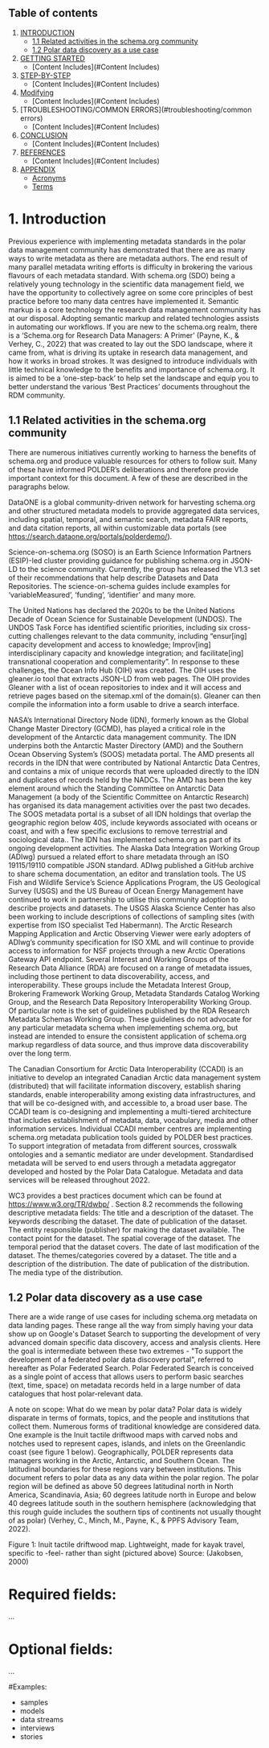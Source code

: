 ## Table of contents
1. [INTRODUCTION](#Introduction)
   * [1.1 Related activities in the schema.org community](#related-activities-in-the-schema.org-community)
   * [1.2 Polar data discovery as a use case](#polar-data-discovery-as-a-use-case)
2. [GETTING STARTED](#getting-started)
   * [Content Includes](#Content Includes)
3. [STEP-BY-STEP](#methods)
   * [Content Includes](#Content Includes)
4. [Modifying](#modifying)
   * [Content Includes](#Content Includes)
5. [TROUBLESHOOTING/COMMON ERRORS](#troubleshooting/common errors)
   * [Content Includes](#Content Includes)
6. [CONCLUSION](#conclusion)
   * [Content Includes](#Content Includes)
7. [REFERENCES](#references)
   * [Content Includes](#Content Includes)
8. [APPENDIX](#appendix)
   * [Acronyms](#acryonyms)
   * [Terms](#terms)

# 1. Introduction <a name="Introduction"></a>

Previous experience with implementing metadata standards in the polar data management community has demonstrated that there are as many ways to write metadata as there are metadata authors. The end result of many parallel metadata writing efforts is difficulty in brokering the various flavours of each metadata standard. With schema.org (SDO) being a relatively young technology in the scientific data management field, we have the opportunity to collectively agree on some core principles of best practice before too many data centres have implemented it. Semantic markup is a core technology the research data management community has at our disposal. Adopting semantic markup and related technologies assists in automating our workflows. If you are new to the schema.org realm, there is a ‘Schema.org for Research Data Managers: A Primer’ (Payne, K., & Verhey, C., 2022) that was created to lay out the SDO landscape, where it came from, what is driving its uptake in research data management, and how it works in broad strokes. It was designed to introduce individuals with little technical knowledge to the benefits and importance of schema.org. It is aimed to be a ‘one-step-back’ to help set the landscape and equip you to better understand the various ‘Best Practices’ documents throughout the RDM community. 

## 1.1 Related activities in the schema.org community <a name="related-activities-in-the-schema.org-community"></a>
 There are numerous initiatives currently working to harness the benefits of schema.org and produce valuable resources for others to follow suit. Many of these have informed POLDER’s deliberations and therefore provide important context for this document. A few of these are described in the paragraphs below.

DataONE is a global community-driven network for harvesting schema.org and other structured metadata models to provide aggregated data services, including spatial, temporal, and semantic search, metadata FAIR reports, and data citation reports, all within customizable data portals (see https://search.dataone.org/portals/polderdemo/).

Science-on-schema.org (SOSO) is an Earth Science Information Partners (ESIP)-led cluster providing guidance for publishing schema.org in JSON-LD to the science community. Currently, the group has released the V1.3 set of their recommendations that help describe Datasets and Data Repositories. The science-on-schema guides include examples for ‘variableMeasured’, ‘funding’, ‘identifier’ and many more. 

The United Nations has declared the 2020s to be the  United Nations Decade of Ocean Science for Sustainable Development (UNDOS). The UNDOS Task Force has identified scientific priorities, including six cross-cutting challenges relevant to the data community, including “ensur[ing] capacity development and access to knowledge; Improv[ing] interdisciplinary capacity and knowledge integration; and facilitate[ing] transnational cooperation and complementarity”. In response to these challenges, the Ocean Info Hub (OIH) was created. The OIH uses the gleaner.io tool that extracts JSON-LD from web pages. The OIH provides Gleaner with a list of ocean repositories to index and it will access and retrieve pages based on the sitemap.xml of the domain(s). Gleaner can then compile the information into a form usable to drive a search interface. 

NASA’s International Directory Node (IDN), formerly known as the Global Change Master Directory (GCMD), has played a critical role in the development of the Antarctic data management community. The IDN underpins both the Antarctic Master Directory (AMD) and the Southern Ocean Observing System’s (SOOS) metadata portal. The AMD presents all records in the IDN that were contributed by National Antarctic Data Centres, and contains a mix of unique records that were uploaded directly to the IDN and duplicates of records held by the NADCs. The AMD has been the key element around which the Standing Committee on Antarctic Data Management (a body of the Scientific Committee on Antarctic Research) has organised its data management activities over the past two decades. The SOOS metadata portal is a subset of all IDN holdings that overlap the geographic region below 40S, include keywords associated with oceans or coast, and with a few specific exclusions to remove terrestrial and sociological data.. The IDN has implemented schema.org as part of its ongoing development activities. 
The Alaska Data Integration Working Group (ADIwg) pursued a related effort to share metadata through an ISO 19115/19110 compatible JSON standard. ADIwg published a GitHub archive to share schema documentation, an editor and translation tools. The US Fish and Wildlife Service’s Science Applications Program, the US Geological Survey (USGS) and the US Bureau of Ocean Energy Management have continued to work in partnership to utilise this community adoption to describe projects and datasets. The USGS Alaska Science Center has also been working to include descriptions of collections of sampling sites (with expertise from ISO specialist Ted Habermann). The Arctic Research Mapping Application and Arctic Observing Viewer were early adopters of ADIwg’s community specification for ISO XML and will continue to provide access to information for NSF projects through a new Arctic Operations Gateway API endpoint.
Several Interest and Working Groups of the Research Data Alliance (RDA) are focused on a range of metadata issues, including those pertinent to data discoverability, access, and interoperability. These groups include the Metadata Interest Group, Brokering Framework Working Group, Metadata Standards Catalog Working Group, and the Research Data Repository Interoperability Working Group. Of particular note is the set of guidelines published by the RDA Research Metadata Schemas Working Group. These guidelines do not advocate for any particular metadata schema when implementing schema.org, but instead are intended to ensure the consistent application of schema.org markup regardless of data source, and thus improve data discoverability over the long term.

The Canadian Consortium for Arctic Data Interoperability (CCADI) is an initiative to develop an integrated Canadian Arctic data management system (distributed) that will facilitate information discovery, establish sharing standards, enable interoperability among existing data infrastructures, and that will be co-designed with, and accessible to, a broad user base.  The CCADI team is co-designing and implementing a multi-tiered architecture that includes establishment of metadata, data, vocabulary, media and other information services. Individual CCADI member centres are implementing schema.org metadata publication tools guided by POLDER best practices. To support integration of metadata from different sources, crosswalk ontologies and a semantic mediator are under development. Standardised metadata will be served to end users through a metadata  aggregator developed and hosted by the Polar Data Catalogue.  Metadata and data services will be released throughout 2022.

WC3 provides a best practices document which can be found at https://www.w3.org/TR/dwbp/ . Section 8.2 recommends the following descriptive metadata fields: 
The title and a description of the dataset.
The keywords describing the dataset.
The date of publication of the dataset.
The entity responsible (publisher) for making the dataset available.
The contact point for the dataset.
The spatial coverage of the dataset.
The temporal period that the dataset covers.
The date of last modification of the dataset.
The themes/categories covered by a dataset.
The title and a description of the distribution.
The date of publication of the distribution.
The media type of the distribution.

## 1.2 Polar data discovery as a use case <a name="polar-data-discovery-as-a-use-case"></a>

There are a wide range of use cases for including schema.org metadata on data landing pages.  These range all the way from simply having your data show up on Google's Dataset Search to supporting the development of very advanced domain specific data discovery, access and analysis clients.  Here the goal is intermediate between these two extremes - "To support the development of a federated polar data discovery portal", referred to hereafter as Polar Federated Search. Polar Federated Search is conceived as a single point of access that allows users to perform basic searches (text, time, space) on metadata records held in a large number of data catalogues that host polar-relevant data. 

A note on scope: What do we mean by polar data? 
Polar data is widely disparate in terms of formats, topics, and the people and institutions that collect them.  Numerous forms of traditional knowledge are considered data.  One example is the Inuit tactile driftwood maps with carved nobs and notches used to represent capes, islands, and inlets on the Greenlandic coast (see figure 1 below). Geographically, POLDER represents data managers working in the Arctic, Antarctic, and Southern Ocean. The latitudinal boundaries for these regions vary between institutions. This document refers to polar data as any data within the polar region. The polar region will be defined as above 50 degrees latitudinal north in North America, Scandinavia, Asia; 60 degrees latitude north in Europe and below 40 degrees latitude south in the southern hemisphere (acknowledging that this rough guide includes the southern tips of continents not usually thought of as polar)  (Verhey, C., Minch, M., Payne, K., & PPFS Advisory Team, 2022). 

Figure 1: Inuit tactile driftwood map. Lightweight, made for kayak travel, specific to -feel- rather than sight (pictured above) Source: (Jakobsen, 2000)                         














# Required fields:
...

# Optional fields:
... 

#Examples:
- samples
- models
- data streams
- interviews
- stories
